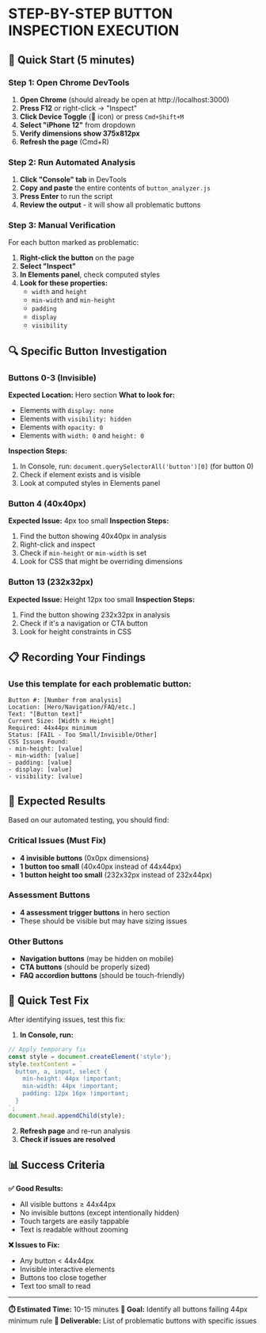# STEP-BY-STEP BUTTON INSPECTION EXECUTION

## 🚀 Quick Start (5 minutes)

### Step 1: Open Chrome DevTools
1. **Open Chrome** (should already be open at http://localhost:3000)
2. **Press F12** or right-click → "Inspect"
3. **Click Device Toggle** (📱 icon) or press `Cmd+Shift+M`
4. **Select "iPhone 12"** from dropdown
5. **Verify dimensions show 375x812px**
6. **Refresh the page** (Cmd+R)

### Step 2: Run Automated Analysis
1. **Click "Console" tab** in DevTools
2. **Copy and paste** the entire contents of `button_analyzer.js`
3. **Press Enter** to run the script
4. **Review the output** - it will show all problematic buttons

### Step 3: Manual Verification
For each button marked as problematic:
1. **Right-click the button** on the page
2. **Select "Inspect"**
3. **In Elements panel**, check computed styles
4. **Look for these properties:**
   - `width` and `height`
   - `min-width` and `min-height`
   - `padding`
   - `display`
   - `visibility`

## 🔍 Specific Button Investigation

### **Buttons 0-3 (Invisible)**
**Expected Location:** Hero section
**What to look for:**
- Elements with `display: none`
- Elements with `visibility: hidden`
- Elements with `opacity: 0`
- Elements with `width: 0` and `height: 0`

**Inspection Steps:**
1. In Console, run: `document.querySelectorAll('button')[0]` (for button 0)
2. Check if element exists and is visible
3. Look at computed styles in Elements panel

### **Button 4 (40x40px)**
**Expected Issue:** 4px too small
**Inspection Steps:**
1. Find the button showing 40x40px in analysis
2. Right-click and inspect
3. Check if `min-height` or `min-width` is set
4. Look for CSS that might be overriding dimensions

### **Button 13 (232x32px)**
**Expected Issue:** Height 12px too small
**Inspection Steps:**
1. Find the button showing 232x32px in analysis
2. Check if it's a navigation or CTA button
3. Look for height constraints in CSS

## 📋 Recording Your Findings

### **Use this template for each problematic button:**

```
Button #: [Number from analysis]
Location: [Hero/Navigation/FAQ/etc.]
Text: "[Button text]"
Current Size: [Width x Height]
Required: 44x44px minimum
Status: [FAIL - Too Small/Invisible/Other]
CSS Issues Found:
- min-height: [value]
- min-width: [value]  
- padding: [value]
- display: [value]
- visibility: [value]
```

## 🎯 Expected Results

Based on our automated testing, you should find:

### **Critical Issues (Must Fix)**
- **4 invisible buttons** (0x0px dimensions)
- **1 button too small** (40x40px instead of 44x44px)
- **1 button height too small** (232x32px instead of 232x44px)

### **Assessment Buttons**
- **4 assessment trigger buttons** in hero section
- These should be visible but may have sizing issues

### **Other Buttons**
- **Navigation buttons** (may be hidden on mobile)
- **CTA buttons** (should be properly sized)
- **FAQ accordion buttons** (should be touch-friendly)

## 🔧 Quick Test Fix

After identifying issues, test this fix:

1. **In Console, run:**
```javascript
// Apply temporary fix
const style = document.createElement('style');
style.textContent = `
  button, a, input, select {
    min-height: 44px !important;
    min-width: 44px !important;
    padding: 12px 16px !important;
  }
`;
document.head.appendChild(style);
```

2. **Refresh page** and re-run analysis
3. **Check if issues are resolved**

## 📊 Success Criteria

**✅ Good Results:**
- All visible buttons ≥ 44x44px
- No invisible buttons (except intentionally hidden)
- Touch targets are easily tappable
- Text is readable without zooming

**❌ Issues to Fix:**
- Any button < 44x44px
- Invisible interactive elements
- Buttons too close together
- Text too small to read

---

**⏱️ Estimated Time:** 10-15 minutes
**🎯 Goal:** Identify all buttons failing 44px minimum rule
**📝 Deliverable:** List of problematic buttons with specific issues
